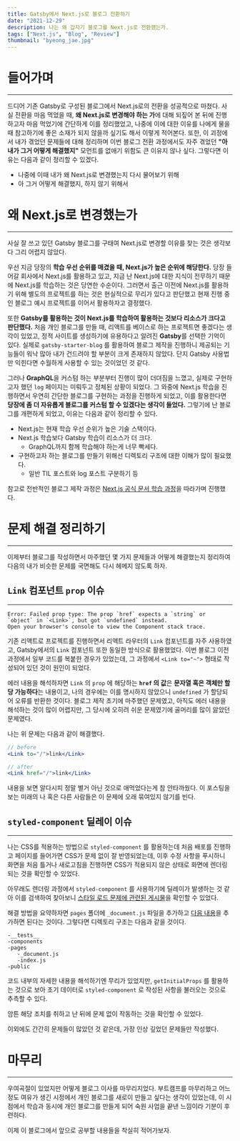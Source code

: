 ```yaml
---
title: Gatsby에서 Next.js로 블로그 전환하기
date: "2021-12-29"
description: 나는 왜 갑자기 블로그를 Next.js로 전환했는가.
tags: ["Next.js", "Blog", "Review"]
thumbnail: "byeong_jae.jpg"
---
```


# 들어가며

---

드디어 기존 Gatsby로 구성된 블로그에서 Next.js로의 전환을 성공적으로 마쳤다. 사실 전환을 마음 먹었을 때, **왜 Next.js로 변경해야 하는 가**에 대해 되짚어 본 뒤에 진행하고자 마음 먹었기에 간단하게 이를 정리했었고, 나중에 이에 대한 이유를 나에게 물을 때 참고하기에 좋은 소재가 되지 않을까 싶기도 해서 이렇게 적어본다. 또한, 이 괴정에서 내가 겪었던 문제들에 대해 정리하며 이번 블로그 전환 과정에서도 자주 겪었던 **"아 내가 그거 어떻게 해결했지"** 모먼트를 없애기 위함도 큰 이유지 않나 싶다. 그렇다면 이유는 다음과 같이 정리할 수 있겠다.

- 나중에 이때 내가 왜 Next.js로 변경했는지 다시 물어보기 위해
- 아 그거 어떻게 해결했지, 하지 않기 위해서

# 왜 Next.js로 변경했는가

---

사실 잘 쓰고 있던 Gatsby 블로그를 구태여 Next.js로 변경할 이유를 찾는 것은 생각보다 그리 어렵지 않았다.

우선 지금 당장의 **학습 우선 순위를 매겼을 때, Next.js가 높은 순위에 해당한다.** 당장 들어갈 회사에서 Next.js를 활용하고 있고, 지금 난 Next.js에 대한 지식이 전무하기 때문에 Next.js를 학습하는 것은 당연한 수순이다. 그러면서 출근 이전에 Next.js를 활용하기 위해 별도의 프로젝트를 하는 것은 현실적으로 무리가 있다고 판단했고 현재 진행 중인 블로그 예시 프로젝트를 이어서 활용하자고 결정했다.

또한 **Gatsby를 활용하는 것이 Next.js를 학습하여 활용하는 것보다 리소스가 크다고 판단했다.** 처음 개인 블로그를 만들 때, 리액트를 베이스로 하는 프로젝트면 좋겠다는 생각이 있었고, 정적 사이트를 생성하기에 유용하다고 알려진 **Gatsby**를 선택한 기억이 있다. 실제로 `gatsby-starter-blog` 를 활용하여 블로그 제작을 진행하니 제공되는 기능들이 워낙 많아 내가 건드려야 할 부분이 크게 존재하지 않았다. 단지 Gatsby 사용법만 익힌다면 수월하게 사용할 수 있는 것이었던 것 같다.

그러나 **GraphQL**을 커스텀 하는 부분부터 진행이 많이 더뎌짐을 느꼈고, 실제로 구현하고자 했던 `log` 페이지는 미뤄두고 정체된 상황이 되었다. 그 와중에 Next.js 학습을 진행하면서 우연히 간단한 블로그를 구현하는 과정을 진행하게 되었고, 이를 활용한다면 **당장에 좀 더 자유롭게 블로그를 커스텀 할 수 있겠다는 생각이 들었다.** 그렇기에 난 블로그를 개편하게 되었고, 이유는 다음과 같이 정리할 수 있다.

- Next.js는 현재 학습 우선 순위가 높은 기술 스택이다.
- Next.js 학습보다 Gatsby 학습이 리소스가 더 크다.
  - GraphQL까지 함께 학습해야 하는게 너무 빡세다.
- 구현하고자 하는 블로그를 만들기 위해선 디렉토리 구조에 대한 이해가 많이 필요했다.
  - 일반 TIL 포스트와 log 포스트 구분하기 등

참고로 전반적인 블로그 제작 과정은 [Next.js 공식 문서 학습 과정](https://nextjs.org/learn/basics/create-nextjs-app?utm_source=next-site&utm_medium=homepage-cta&utm_campaign=next-website)을 따라가며 진행했다.

# 문제 해결 정리하기

---

이제부터 블로그를 작성하면서 마주했던 몇 가지 문제들과 어떻게 해결했는지 정리하여 다음의 내가 비슷한 문제를 국면해도 다시 헤메지 않도록 하자.

## `Link` 컴포넌트 `prop` 이슈

---

```
Error: Failed prop type: The prop `href` expects a `string` or `object` in `<Link>`, but got `undefined` instead.
Open your browser's console to view the Component stack trace.
```

기존 리액트로 프로젝트를 진행하면서 리액트 라우터의 `Link` 컴포넌트를 자주 사용하였고, Gatsby에서의 `Link` 컴포넌트 또한 동일한 방식으로 활용했었다. 이번 블로그 이전 과정에서 일부 코드를 복붙한 경우가 있었는데, 그 과정에서 `<Link to="~">` 형태로 작성되어 있던 것이 원인이 되었다.

에러 내용을 해석하자면 `Link` 의 `prop` 에 해당하는 **`href` 의 값**은 **문자열 혹은 객체만 할당 가능하다**는 내용이고, 나의 경우에는 이를 명시하지 않았으니 `undefined` 가 할당되어 오류를 반환한 것이다. 블로그 제작 초기에 마주했던 문제였고, 아직도 에러 내용을 해석하는 것이 많이 어렵지만, 그 당시에 오히려 쉬운 문제였기에 골머리를 많이 앓았던 문제였다.

나는 위 문제는 다음과 같이 해결했다.

```jsx
// before
<Link to="/">link</Link>

// after
<Link href="/">link</Link>
```

내용을 보면 알다시피 정말 별거 아닌 것으로 애먹었다는게 참 안타까웠다. 이 포스팅을 보는 미래의 나 혹은 다른 사람들은 이 문제에 오래 묶여있지 않기를 빈다.

## `styled-component` 딜레이 이슈

---

나는 CSS를 적용하는 방법으로 `styled-component` 를 활용하는데 처음 배포를 진행하고 페이지를 들어가면 CSS가 문제 없이 잘 반영되었는데, 이후 수정 사항을 푸시하니 화면을 처음 틀거나 새로고침을 진행하면 CSS가 적용되지 않은 상태로 화면에 렌더링 되는 것을 확인할 수 있었다.

아무래도 렌더링 과정에서 `styled-component` 를 사용하기에 딜레이가 발생하는 것 같아 이를 검색하여 찾아보니 [스타일 로드 문제에 관련된 게시물](https://dev.to/rsanchezp/next-js-and-styled-components-style-loading-issue-3i68)을 확인할 수 있었다.

해결 방법을 요약하자면 `pages` 폴더에 `_document.js` 파일을 추가하고 [다음 내용](https://github.com/vercel/next.js/blob/master/examples/with-styled-components/pages/_document.js)을 추가하면 된다는 것이다. 그렇다면 디렉토리 구조는 다음과 같을 것이다.

```
-__tests__
-components
-pages
   -_document.js
   -index.js
-public
```

코드 내부의 자세한 내용을 해석하기엔 무리가 있었지만, `getInitialProps` 를 활용하는 것으로 보아 초기 데이터로 `styled-component` 로 작성된 사항을 불러오는 것으로 추측할 수 있다.

암튼 해당 조치를 취하고 난 뒤에 문제 없이 작동하는 것을 확인할 수 있었다.

이외에도 간간히 문제들이 많았던 것 같은데, 가장 인상 깊었던 문제들만 작성했다.

# 마무리

---

우여곡절이 있었지만 어떻게 블로그 이사를 마무리지었다. 부트캠프를 마무리하고 어느 정도 여유가 생긴 시정에서 개인 블로그를 새로이 만들고 싶다는 생각이 있었는데, 이 시점에서 학습과 동시에 개인 블로그를 만들게 되어 숙원 사업을 끝낸 느낌이라 기분이 후련하다.

이제 이 블로그에서 앞으로 공부할 내용들을 착실히 적어가보자.
